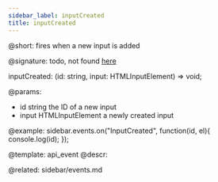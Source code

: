 ```yaml
---
sidebar_label: inputCreated
title: inputCreated
---          
```


@short: fires when a new input is added

@signature: todo, not found [here](https://cdn.dhtmlx.com/suite/pro/edge/types/ts-sidebar/sources/types.d.ts)

inputCreated: (id: string, input: HTMLInputElement) => void;

@params:
- id 		string			the ID of a new input
- input		HTMLInputElement		a newly created input


@example:
sidebar.events.on("InputCreated", function(id, el){
    console.log(id);
});


@template: api_event
@descr:

@related: sidebar/events.md

